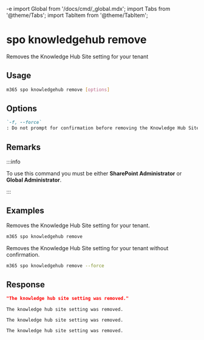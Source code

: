 -e <!-- DISCLAIMER: All secrets, passwords, and sensitive values in this document are examples only and not real credentials. -->
import Global from '/docs/cmd/_global.mdx';
import Tabs from '@theme/Tabs';
import TabItem from '@theme/TabItem';

# spo knowledgehub remove

Removes the Knowledge Hub Site setting for your tenant

## Usage

```sh
m365 spo knowledgehub remove [options]
```

## Options

```md definition-list
`-f, --force`
: Do not prompt for confirmation before removing the Knowledge Hub Site setting for your tenant.
```

<Global />

## Remarks

:::info

To use this command you must be either **SharePoint Administrator** or **Global Administrator**.

:::

## Examples

Removes the Knowledge Hub Site setting for your tenant.

```sh
m365 spo knowledgehub remove
```

Removes the Knowledge Hub Site setting for your tenant without confirmation.

```sh
m365 spo knowledgehub remove --force
```

## Response

<Tabs>
  <TabItem value="JSON">

  ```json
  "The knowledge hub site setting was removed."
  ```

  </TabItem>
  <TabItem value="Text">

  ```text
  The knowledge hub site setting was removed.
  ```

  </TabItem>
  <TabItem value="CSV">

  ```csv
  The knowledge hub site setting was removed.
  ```

  </TabItem>
  <TabItem value="Markdown">

  ```md
  The knowledge hub site setting was removed.
  ```

  </TabItem>
</Tabs>
